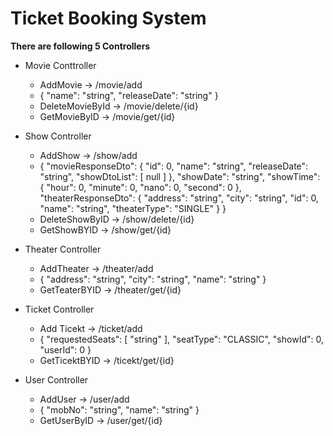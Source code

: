 # Ticket Booking System

<b>There are following 5 Controllers </b>

- Movie Conttroller
  - AddMovie -> /movie/add
  - {
      "name": "string",
      "releaseDate": "string"
    }
  - DeleteMovieById -> /movie/delete/{id}
  - GetMovieByID -> /movie/get/{id}

- Show Controller
  - AddShow -> /show/add
  - {
      "movieResponseDto": {
        "id": 0,
        "name": "string",
        "releaseDate": "string",
        "showDtoList": [
          null
        ]
      },
      "showDate": "string",
      "showTime": {
        "hour": 0,
        "minute": 0,
        "nano": 0,
        "second": 0
      },
      "theaterResponseDto": {
        "address": "string",
        "city": "string",
        "id": 0,
        "name": "string",
        "theaterType": "SINGLE"
      }
    }
  - DeleteShowByID -> /show/delete/{id}
  - GetShowBYID -> /show/get/{id}

- Theater Controller
  - AddTheater -> /theater/add
  - {
      "address": "string",
      "city": "string",
      "name": "string"
    } 
  - GetTeaterBYID -> /theater/get/{id}

- Ticket Controller
  - Add Ticekt -> /ticket/add
  - {
      "requestedSeats": [
        "string"
      ],
      "seatType": "CLASSIC",
      "showId": 0,
      "userId": 0
    }
  - GetTicektBYID -> /ticekt/get/{id}

- User Controller
  - AddUser -> /user/add
  - {
      "mobNo": "string",
      "name": "string"
    }
  - GetUserByID -> /user/get/{id}


